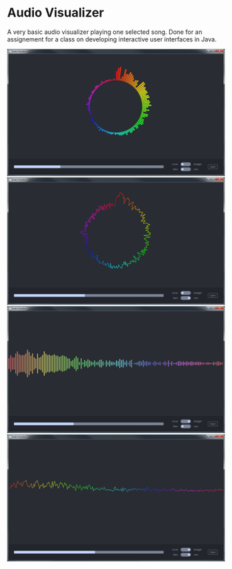 # Audio Visualizer

A very basic audio visualizer playing one selected song. Done for an assignement for a class on developing interactive user interfaces in Java.

![screen1](screenshots/screen1.PNG)
![screen2](screenshots/screen2.PNG)
![screen3](screenshots/screen3.PNG)
![screen4](screenshots/screen4.PNG)
